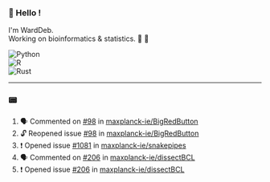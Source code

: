 ### :robot: Hello !

I'm WardDeb.  
Working on bioinformatics & statistics. 🧬 🧪  

![Python](https://img.shields.io/badge/python-3670A0?style=for-the-badge&logo=python&logoColor=ffdd54)  
![R](https://img.shields.io/badge/r-%23276DC3.svg?style=for-the-badge&logo=r&logoColor=white)  
![Rust](https://img.shields.io/badge/rust-%23000000.svg?style=for-the-badge&logo=rust&logoColor=white)  

---

### :pager:

<!--START_SECTION:activity-->
1. 🗣 Commented on [#98](https://github.com/maxplanck-ie/BigRedButton/issues/98#issuecomment-2478602968) in [maxplanck-ie/BigRedButton](https://github.com/maxplanck-ie/BigRedButton)
2. 🔓 Reopened issue [#98](https://github.com/maxplanck-ie/BigRedButton/issues/98) in [maxplanck-ie/BigRedButton](https://github.com/maxplanck-ie/BigRedButton)
3. ❗ Opened issue [#1081](https://github.com/maxplanck-ie/snakepipes/issues/1081) in [maxplanck-ie/snakepipes](https://github.com/maxplanck-ie/snakepipes)
4. 🗣 Commented on [#206](https://github.com/maxplanck-ie/dissectBCL/issues/206#issuecomment-2474662570) in [maxplanck-ie/dissectBCL](https://github.com/maxplanck-ie/dissectBCL)
5. ❗ Opened issue [#206](https://github.com/maxplanck-ie/dissectBCL/issues/206) in [maxplanck-ie/dissectBCL](https://github.com/maxplanck-ie/dissectBCL)
<!--END_SECTION:activity-->

